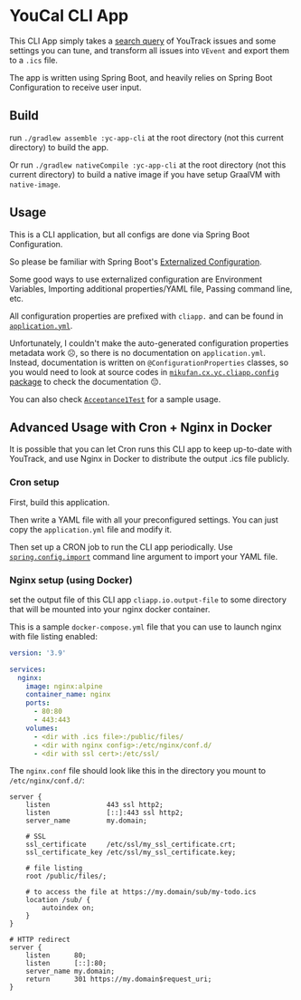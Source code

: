 # YouCal CLI App

This CLI App simply takes
a [search query](https://www.postman.com/youtrack-dev/workspace/youtrack/request/24356758-fa9a9439-98b5-463d-a954-9e235d5ed40d)
of YouTrack issues and some settings you can tune, and transform all issues into `VEvent` and export them to a `.ics`
file.

The app is written using Spring Boot, and heavily relies on Spring Boot Configuration to receive user input.

## Build

run `./gradlew assemble :yc-app-cli` at the root directory (not this current directory) to build the app.

Or run `./gradlew nativeCompile :yc-app-cli` at the root directory
(not this current directory) to build a native image if you have setup GraalVM with `native-image`.

## Usage

This is a CLI application, but all configs are done via Spring Boot Configuration.

So please be familiar with Spring
Boot's [Externalized Configuration](https://docs.spring.io/spring-boot/docs/current/reference/html/features.html#features.external-config).

Some good ways to use externalized configuration are Environment Variables,
Importing additional properties/YAML file, Passing command line, etc.

All configuration properties are prefixed with `cliapp.` and can be found
in [`application.yml`](src/main/resources/application.yml).

Unfortunately, I couldn't make the auto-generated configuration properties metadata work ☹,
so there is no documentation on `application.yml`.
Instead, documentation is written on `@ConfigurationProperties` classes, so you would need to look at source codes
in [`mikufan.cx.yc.cliapp.config` package](src/main/kotlin/mikufan/cx/yc/cliapp/config) to check the documentation 😔.

You can also check [`Acceptance1Test`](src/test/kotlin/mikufan/cx/yc/cliapp/MainAcceptanceTest.kt) for a sample usage.

## Advanced Usage with Cron + Nginx in Docker

It is possible that you can let Cron runs this CLI app to keep up-to-date with YouTrack,
and use Nginx in Docker to distribute the output .ics file publicly.

### Cron setup

First, build this application.

Then write a YAML file with all your preconfigured settings. You can just copy the `application.yml` file and modify it.

Then set up a CRON job to run the CLI app periodically.
Use [`spring.config.import`](https://docs.spring.io/spring-boot/docs/current/reference/html/features.html#features.external-config.files.importing)
command line argument to import your YAML file.

### Nginx setup (using Docker)

set the output file of this CLI app `cliapp.io.output-file` to some directory
that will be mounted into your nginx docker container.

This is a sample `docker-compose.yml` file that you can use to launch nginx with file listing enabled:

``` yaml
version: '3.9'

services:
  nginx:
    image: nginx:alpine
    container_name: nginx
    ports:
      - 80:80
      - 443:443
    volumes:
      - <dir with .ics file>:/public/files/
      - <dir with nginx config>:/etc/nginx/conf.d/
      - <dir with ssl cert>:/etc/ssl/
```

The `nginx.conf` file should look like this in the directory you mount to `/etc/nginx/conf.d/`:

``` properties
server {
    listen              443 ssl http2;
    listen              [::]:443 ssl http2;
    server_name         my.domain;

    # SSL
    ssl_certificate     /etc/ssl/my_ssl_certificate.crt;
    ssl_certificate_key /etc/ssl/my_ssl_certificate.key;

    # file listing
    root /public/files/;

    # to access the file at https://my.domain/sub/my-todo.ics
    location /sub/ {
        autoindex on;
    }
}

# HTTP redirect
server {
    listen      80;
    listen      [::]:80;
    server_name my.domain;
    return      301 https://my.domain$request_uri;
}
```
